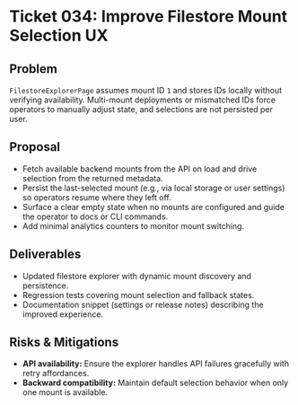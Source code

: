 # Ticket 034: Improve Filestore Mount Selection UX

## Problem
`FilestoreExplorerPage` assumes mount ID `1` and stores IDs locally without verifying availability. Multi-mount deployments or mismatched IDs force operators to manually adjust state, and selections are not persisted per user.

## Proposal
- Fetch available backend mounts from the API on load and drive selection from the returned metadata.
- Persist the last-selected mount (e.g., via local storage or user settings) so operators resume where they left off.
- Surface a clear empty state when no mounts are configured and guide the operator to docs or CLI commands.
- Add minimal analytics counters to monitor mount switching.

## Deliverables
- Updated filestore explorer with dynamic mount discovery and persistence.
- Regression tests covering mount selection and fallback states.
- Documentation snippet (settings or release notes) describing the improved experience.

## Risks & Mitigations
- **API availability:** Ensure the explorer handles API failures gracefully with retry affordances.
- **Backward compatibility:** Maintain default selection behavior when only one mount is available.

